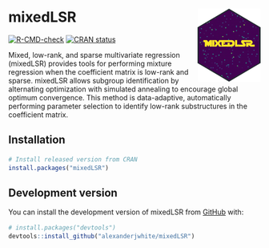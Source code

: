 
<!-- README.md is generated from README.Rmd. Please edit that file -->

# mixedLSR <img src="man/figures/logo.png" align="right" width="25%"/>

<!-- badges: start -->

[![R-CMD-check](https://github.com/alexanderjwhite/mixedLSR/actions/workflows/R-CMD-check.yaml/badge.svg)](https://github.com/alexanderjwhite/mixedLSR/actions/workflows/R-CMD-check.yaml)
[![CRAN
status](https://www.r-pkg.org/badges/version/mixedLSR)](https://CRAN.R-project.org/package=mixedLSR)
<!-- badges: end -->

Mixed, low-rank, and sparse multivariate regression (mixedLSR) provides
tools for performing mixture regression when the coefficient matrix is
low-rank and sparse. mixedLSR allows subgroup identification by
alternating optimization with simulated annealing to encourage global
optimum convergence. This method is data-adaptive, automatically
performing parameter selection to identify low-rank substructures in the
coefficient matrix.

## Installation

``` r
# Install released version from CRAN
install.packages("mixedLSR")
```

## Development version

You can install the development version of mixedLSR from
[GitHub](https://github.com/) with:

``` r
# install.packages("devtools")
devtools::install_github("alexanderjwhite/mixedLSR")
```
